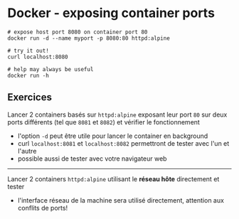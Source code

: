 # Docker - exposing container ports 

```
# expose host port 8080 on container port 80
docker run -d --name myport -p 8080:80 httpd:alpine

# try it out!
curl localhost:8080

# help may always be useful
docker run -h
```

## Exercices

Lancer 2 containers basés sur `httpd:alpine` exposant leur port `80` sur deux ports différents (tel que `8081` et `8082`) et vérifier le fonctionnement

- l'option `-d` peut être utile pour lancer le container en background
- curl `localhost:8081` et `localhost:8082` permettront de tester avec l'un et l'autre
- possible aussi de tester avec votre navigateur web 

---

Lancer 2 containers `httpd:alpine` utilisant le **réseau hôte** directement et tester

- l'interface réseau de la machine sera utilisé directement, attention aux conflits de ports!
